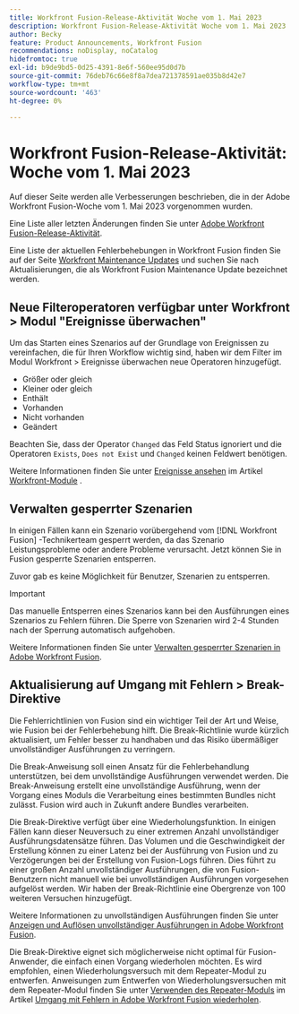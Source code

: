 ```yaml
---
title: Workfront Fusion-Release-Aktivität Woche vom 1. Mai 2023
description: Workfront Fusion-Release-Aktivität Woche vom 1. Mai 2023
author: Becky
feature: Product Announcements, Workfront Fusion
recommendations: noDisplay, noCatalog
hidefromtoc: true
exl-id: b9de9bd5-0d25-4391-8e6f-560ee95d0d7b
source-git-commit: 76deb76c66e8f8a7dea721378591ae035b8d42e7
workflow-type: tm+mt
source-wordcount: '463'
ht-degree: 0%

---
```


# Workfront Fusion-Release-Aktivität: Woche vom 1. Mai 2023

Auf dieser Seite werden alle Verbesserungen beschrieben, die in der Adobe Workfront Fusion-Woche vom 1. Mai 2023 vorgenommen wurden.

Eine Liste aller letzten Änderungen finden Sie unter [Adobe Workfront Fusion-Release-Aktivität](../../../product-announcements/product-releases/fusion-release-activity/fusion-release-activity.md).

Eine Liste der aktuellen Fehlerbehebungen in Workfront Fusion finden Sie auf der Seite [Workfront Maintenance Updates](https://experienceleague.adobe.com/docs/workfront-known-issues/releases/current-updates.html) und suchen Sie nach Aktualisierungen, die als Workfront Fusion Maintenance Update bezeichnet werden.

## Neue Filteroperatoren verfügbar unter Workfront > Modul &quot;Ereignisse überwachen&quot;

Um das Starten eines Szenarios auf der Grundlage von Ereignissen zu vereinfachen, die für Ihren Workflow wichtig sind, haben wir dem Filter im Modul Workfront > Ereignisse überwachen neue Operatoren hinzugefügt.

* Größer oder gleich
* Kleiner oder gleich
* Enthält
* Vorhanden
* Nicht vorhanden
* Geändert

Beachten Sie, dass der Operator `Changed` das Feld Status ignoriert und die Operatoren `Exists`, `Does not Exist` und `Changed` keinen Feldwert benötigen.

Weitere Informationen finden Sie unter [Ereignisse ansehen](/help/quicksilver/workfront-fusion/apps-and-their-modules/workfront-modules.md#watch-events) im Artikel [Workfront-Module](/help/quicksilver/workfront-fusion/apps-and-their-modules/workfront-modules.md) .

## Verwalten gesperrter Szenarien

In einigen Fällen kann ein Szenario vorübergehend vom [!DNL Workfront Fusion] -Technikerteam gesperrt werden, da das Szenario Leistungsprobleme oder andere Probleme verursacht. Jetzt können Sie in Fusion gesperrte Szenarien entsperren.

Zuvor gab es keine Möglichkeit für Benutzer, Szenarien zu entsperren.

>[!IMPORTANT]
>
>Das manuelle Entsperren eines Szenarios kann bei den Ausführungen eines Szenarios zu Fehlern führen. Die Sperre von Szenarien wird 2-4 Stunden nach der Sperrung automatisch aufgehoben.

Weitere Informationen finden Sie unter [Verwalten gesperrter Szenarien in Adobe Workfront Fusion](/help/quicksilver/workfront-fusion/scenarios/view-and-manage-locked-scenarios.md).

## Aktualisierung auf Umgang mit Fehlern > Break-Direktive

Die Fehlerrichtlinien von Fusion sind ein wichtiger Teil der Art und Weise, wie Fusion bei der Fehlerbehebung hilft. Die Break-Richtlinie wurde kürzlich aktualisiert, um Fehler besser zu handhaben und das Risiko übermäßiger unvollständiger Ausführungen zu verringern.

Die Break-Anweisung soll einen Ansatz für die Fehlerbehandlung unterstützen, bei dem unvollständige Ausführungen verwendet werden. Die Break-Anweisung erstellt eine unvollständige Ausführung, wenn der Vorgang eines Moduls die Verarbeitung eines bestimmten Bundles nicht zulässt. Fusion wird auch in Zukunft andere Bundles verarbeiten.

Die Break-Direktive verfügt über eine Wiederholungsfunktion. In einigen Fällen kann dieser Neuversuch zu einer extremen Anzahl unvollständiger Ausführungsdatensätze führen. Das Volumen und die Geschwindigkeit der Erstellung können zu einer Latenz bei der Ausführung von Fusion und zu Verzögerungen bei der Erstellung von Fusion-Logs führen. Dies führt zu einer großen Anzahl unvollständiger Ausführungen, die von Fusion-Benutzern nicht manuell wie bei unvollständigen Ausführungen vorgesehen aufgelöst werden. Wir haben der Break-Richtlinie eine Obergrenze von 100 weiteren Versuchen hinzugefügt.

Weitere Informationen zu unvollständigen Ausführungen finden Sie unter [Anzeigen und Auflösen unvollständiger Ausführungen in Adobe Workfront Fusion](/help/quicksilver/workfront-fusion/scenarios/view-and-resolve-incomplete-executions.md).

Die Break-Direktive eignet sich möglicherweise nicht optimal für Fusion-Anwender, die einfach einen Vorgang wiederholen möchten. Es wird empfohlen, einen Wiederholungsversuch mit dem Repeater-Modul zu entwerfen. Anweisungen zum Entwerfen von Wiederholungsversuchen mit dem Repeater-Modul finden Sie unter [Verwenden des Repeater-Moduls](/help/quicksilver/workfront-fusion/errors/retry.md#use-the-repeater-module) im Artikel [Umgang mit Fehlern in Adobe Workfront Fusion wiederholen](/help/quicksilver/workfront-fusion/errors/retry.md).
